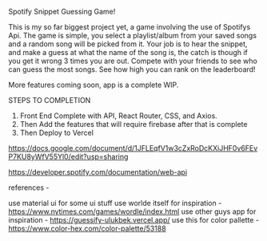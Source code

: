 Spotify Snippet Guessing Game!

This is my so far biggest project yet, a game involving the use of Spotifys Api.
The game is simple, you select a playlist/album from your saved songs and a random song will be picked from it. 
Your job is to hear the snippet, and make a guess at what the name of the song is, the catch is though if you get it wrong 3 times you are out. 
Compete with your friends to see who can guess the most songs.
See how high you can rank on the leaderboard!

More features coming soon, app is a complete WIP.

STEPS TO COMPLETION
1. Front End Complete with API, React Router, CSS, and Axios.
2. Then Add the features that will require firebase after that is complete
3. Then Deploy to Vercel

https://docs.google.com/document/d/1JFLEqfV1w3cZxRoDcKXiJHF0v6FEvP7KU8yWfV55Yl0/edit?usp=sharing

https://developer.spotify.com/documentation/web-api

references -

use material ui for some ui stuff
use worlde itself for inspiration - https://www.nytimes.com/games/wordle/index.html
use other guys app for inspiration - https://guessify-ulukbek.vercel.app/
use this for color pallette - https://www.color-hex.com/color-palette/53188